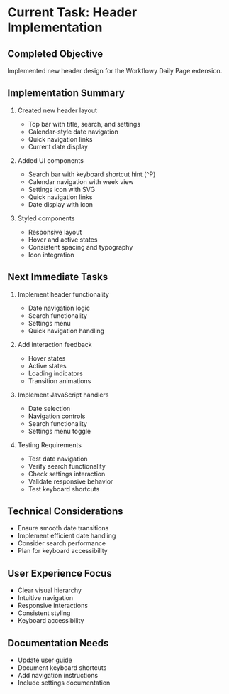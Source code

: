# Current Task: Header Implementation

## Completed Objective
Implemented new header design for the Workflowy Daily Page extension.

## Implementation Summary
1. Created new header layout
   - Top bar with title, search, and settings
   - Calendar-style date navigation
   - Quick navigation links
   - Current date display

2. Added UI components
   - Search bar with keyboard shortcut hint (^P)
   - Calendar navigation with week view
   - Settings icon with SVG
   - Quick navigation links
   - Date display with icon

3. Styled components
   - Responsive layout
   - Hover and active states
   - Consistent spacing and typography
   - Icon integration

## Next Immediate Tasks
1. Implement header functionality
   - Date navigation logic
   - Search functionality
   - Settings menu
   - Quick navigation handling

2. Add interaction feedback
   - Hover states
   - Active states
   - Loading indicators
   - Transition animations

3. Implement JavaScript handlers
   - Date selection
   - Navigation controls
   - Search functionality
   - Settings menu toggle

4. Testing Requirements
   - Test date navigation
   - Verify search functionality
   - Check settings interaction
   - Validate responsive behavior
   - Test keyboard shortcuts

## Technical Considerations
- Ensure smooth date transitions
- Implement efficient date handling
- Consider search performance
- Plan for keyboard accessibility

## User Experience Focus
- Clear visual hierarchy
- Intuitive navigation
- Responsive interactions
- Consistent styling
- Keyboard accessibility

## Documentation Needs
- Update user guide
- Document keyboard shortcuts
- Add navigation instructions
- Include settings documentation
